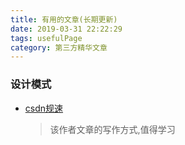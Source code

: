 ```yaml
---
title: 有用的文章(长期更新)
date: 2019-03-31 22:22:29
tags: usefulPage
category: 第三方精华文章
---
```


### 设计模式
* [csdn规速](https://blog.csdn.net/hguisu/article/details/7505909)
  > 该作者文章的写作方式,值得学习